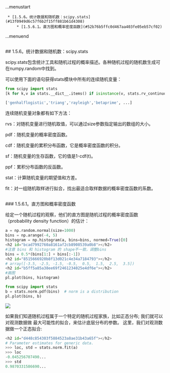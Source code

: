 ...menustart

	 * [1.5.6。统计数据和随机数：scipy.stats](#13f0949d6c57f6b2f15ff881b61d4308)
		 * [1.5.6.1。直方图和概率密度函数](#52b76b5ffc0d467aa403fe05eb57cf02)

...menuend


<h2 id="13f0949d6c57f6b2f15ff881b61d4308"></h2>
## 1.5.6。统计数据和随机数：scipy.stats

scipy.stats包含统计工具和随机过程的概率描述。各种随机过程的随机数生成可在numpy.random中找到。

可以使用下面的语句获得stats模块中所有的连续随机变量：

```python
from scipy import stats
[k for k,v in stats.__dict__.items() if isinstance(v, stats.rv_continuous)]

['genhalflogistic','triang','rayleigh','betaprime', ...]
```


连续随机变量对象都有如下方法：

rvs：对随机变量进行随机取值，可以通过size参数指定输出的数组的大小。 

pdf：随机变量的概率密度函数。 

cdf：随机变量的累积分布函数，它是概率密度函数的积分。

sf：随机变量的生存函数，它的值是1-cdf(t)。 

ppf：累积分布函数的反函数。 

stat：计算随机变量的期望值和方差。 

fit：对一组随机取样进行拟合，找出最适合取样数据的概率密度函数的系数。 



<h2 id="52b76b5ffc0d467aa403fe05eb57cf02"></h2>
### 1.5.6.1。直方图和概率密度函数

给定一个随机过程的观察，他们的直方图是随机过程的概率密度函数（probability density function）的估计：

```python
a = np.random.normal(size=1000)
bins = np.arange(-4, 5)
histogram = np.histogram(a, bins=bins, normed=True)[0]
<h2 id="bcad7992760a8161af2cb8908539a0b8"></h2>
#注意 bins 和 histogram 的 shape不一致，调整bins
bins = 0.5*(bins[1:] + bins[:-1])
<h2 id="8515666920b8f13d021c4e34a7184793"></h2>
# array([-3.5, -2.5, -1.5, -0.5,  0.5,  1.5,  2.5,  3.5])
<h2 id="b5ff5a85a38ee69f2461234025e4df6e"></h2>
#画图
pl.plot(bins, histogram)

from scipy import stats
b = stats.norm.pdf(bins)  # norm is a distribution
pl.plot(bins, b)
```

![](http://scipy-lectures.github.io/_images/normal_distribution.png)

如果我们知道随机过程属于一个特定的随机过程家族，比如正态分布; 我们就可以对观测数据做 最大可能性的拟合，来估计底层分布的参数。
这里，我们对观测数据做一个正态拟合:

```python
<h2 id="d448c854303f5884523a8ae31b43a65f"></h2>
# Parameter estimates for generic data.
>>> loc, std = stats.norm.fit(a)
>>> loc     
-0.045256707490...
>>> std     
0.9870331586690...
```

